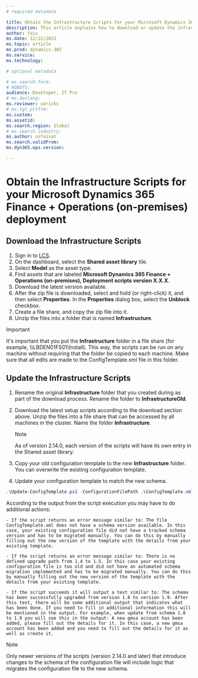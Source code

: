 ```yaml
---
# required metadata

title: Obtain the Infrastructure Scripts for your Microsoft Dynamics 365 Finance + Operations (on-premises) deployment
description: This article explains how to download or update the infrastructure scripts from one version to another.
author: faix
ms.date: 12/22/2022
ms.topic: article
ms.prod: dynamics-365 
ms.service:
ms.technology: 

# optional metadata

# ms.search.form: 
# ROBOTS: 
audience: Developer, IT Pro
# ms.devlang: 
ms.reviewer: sericks
# ms.tgt_pltfrm: 
ms.custom: 
ms.assetid: 
ms.search.region: Global
# ms.search.industry: 
ms.author: osfaixat
ms.search.validFrom:
ms.dyn365.ops.version: 

---
```


# Obtain the Infrastructure Scripts for your Microsoft Dynamics 365 Finance + Operations (on-premises) deployment

## Download the Infrastructure Scripts

1. Sign in to [LCS](https://lcs.dynamics.com/v2).
2. On the dashboard, select the **Shared asset library** tile.
3. Select **Model** as the asset type.
4. Find assets that are labeled **Microsoft Dynamics 365 Finance + Operations (on-premises), Deployment scripts version X.X.X**.
5. Download the latest version available.
6. After the zip file is downloaded, select and hold (or right-click) it, and then select **Properties**. In the **Properties** dialog box, select the **Unblock** checkbox.
7. Create a file share, and copy the zip file into it.
8. Unzip the files into a folder that is named **Infrastructure**.

> [!IMPORTANT]
> It's important that you put the **Infrastructure** folder in a file share (for example, \\\\LBDEN01FS01\\Install). This way, the scripts can be run on any machine without requiring that the folder be copied to each machine. 
> Make sure that all edits are made to the ConfigTemplate.xml file in this folder.

## Update the Infrastructure Scripts

1. Rename the original **Infrastructure** folder that you created during as part of the download process. Rename the folder to **InfrastructureOld**.

1. Download the latest setup scripts according to the download section above. Unzip the files into a file share that can be accessed by all machines in the cluster. Name the folder **Infrastructure**.

    > [!NOTE]
    > As of version 2.14.0, each version of the scripts will have its own entry in the Shared asset library.

1. Copy your old configuration template to the new **Infrastructure** folder. You can overwrite the existing configuration template.

1. Update your configuration template to match the new schema.

```powershell
.\Update-ConfigTemplate.ps1 -ConfigurationFilePath .\ConfigTemplate.xml
```

According to the output from the script execution you may have to do additional actions:

    - If the script returns an error message similar to: The file ConfigTemplate.xml does not have a schema version available. In this case, your existing configuration file did not have a tracked schema version and has to be migrated manually. You can do this by manually filling out the new version of the template with the details from your existing template.

    - If the script returns an error message similar to: There is no defined upgrade path from 1.4 to 1.5. In this case your existing configuration file is too old and did not have an automated schema migration implemented and has to be migrated manually. You can do this by manually filling out the new version of the template with the details from your existing template.

    - If the script succeeds it will output a text similar to: The schema has been successfully upgraded from version 1.8 to version 1.9. After this text, there will be some additional output that indicates what has been done. If you need to fill in additional information this will be mentioned in the output. For example, when update from schema 1.8 to 1.9 you will see this in the output: A new gmsa account has been added, please fill out the details for it. In this case, a new gmsa account has been added and you need to fill out the details for it as well as create it.

> [!NOTE]
> Only newer versions of the scripts (version 2.14.0 and later) that introduce changes to the schema of the configuration file will include logic that migrates the configuration file to the new schema.